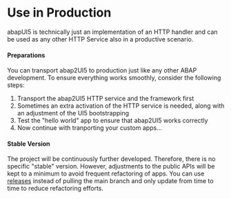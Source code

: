 # Use in Production

abapUI5 is technically just an implementation of an HTTP handler and can be used as any other HTTP Service also in a productive scenario.

#### Preparations

You can transport abap2UI5 to production just like any other ABAP development. To ensure everything works smoothly, consider the following steps:
1. Transport the abap2UI5 HTTP service and the framework first
2. Sometimes an extra activation of the HTTP service is needed, along with an adjustment of the UI5 bootstrapping
3. Test the "hello world" app to ensure that abap2UI5 works correctly
4. Now continue with tranporting your custom apps...

#### Stable Version
The project will be continuously further developed. Therefore, there is no specific "stable" version. However, adjustments to the public APIs will be kept to a minimum to avoid frequent refactoring of apps. You can use [releases](https://github.com/abap2ui5/abap2ui5/releases/) instead of pulling the main branch and only update from time to time to reduce refactoring efforts.
